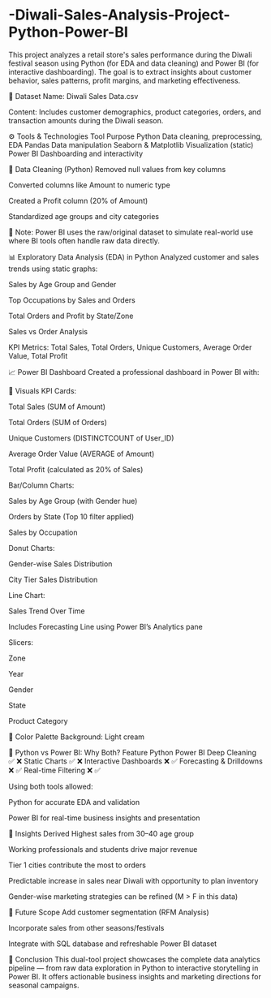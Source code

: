 # -Diwali-Sales-Analysis-Project-Python-Power-BI
This project analyzes a retail store's sales performance during the Diwali festival season using Python (for EDA and data cleaning) and Power BI (for interactive dashboarding). The goal is to extract insights about customer behavior, sales patterns, profit margins, and marketing effectiveness.

📁 Dataset
Name: Diwali Sales Data.csv

Content: Includes customer demographics, product categories, orders, and transaction amounts during the Diwali season.

⚙️ Tools & Technologies
Tool	                   Purpose
Python                   Data cleaning, preprocessing, EDA
Pandas	                 Data manipulation
Seaborn & Matplotlib	   Visualization (static)
Power BI	               Dashboarding and interactivity

🧹 Data Cleaning (Python)
Removed null values from key columns

Converted columns like Amount to numeric type

Created a Profit column (20% of Amount)

Standardized age groups and city categories

📌 Note: Power BI uses the raw/original dataset to simulate real-world use where BI tools often handle raw data directly.

📊 Exploratory Data Analysis (EDA) in Python
Analyzed customer and sales trends using static graphs:

Sales by Age Group and Gender

Top Occupations by Sales and Orders

Total Orders and Profit by State/Zone

Sales vs Order Analysis

KPI Metrics: Total Sales, Total Orders, Unique Customers, Average Order Value, Total Profit

📈 Power BI Dashboard
Created a professional dashboard in Power BI with:

📌 Visuals
KPI Cards:

Total Sales (SUM of Amount)

Total Orders (SUM of Orders)

Unique Customers (DISTINCTCOUNT of User_ID)

Average Order Value (AVERAGE of Amount)

Total Profit (calculated as 20% of Sales)

Bar/Column Charts:

Sales by Age Group (with Gender hue)

Orders by State (Top 10 filter applied)

Sales by Occupation

Donut Charts:

Gender-wise Sales Distribution

City Tier Sales Distribution

Line Chart:

Sales Trend Over Time

Includes Forecasting Line using Power BI’s Analytics pane

Slicers:

Zone

Year

Gender

State

Product Category

🎨 Color Palette
Background: Light cream 

🔁 Python vs Power BI: Why Both?
Feature               	Python	       Power BI
Deep Cleaning	           ✅	          ❌
Static Charts            ✅	            ❌
Interactive Dashboards	 ❌            	✅
Forecasting & Drilldowns ❌	            ✅
Real-time Filtering	     ❌          	✅

Using both tools allowed:

Python for accurate EDA and validation

Power BI for real-time business insights and presentation

📌 Insights Derived
Highest sales from 30–40 age group

Working professionals and students drive major revenue

Tier 1 cities contribute the most to orders

Predictable increase in sales near Diwali with opportunity to plan inventory

Gender-wise marketing strategies can be refined (M > F in this data)


🚀 Future Scope
Add customer segmentation (RFM Analysis)

Incorporate sales from other seasons/festivals

Integrate with SQL database and refreshable Power BI dataset

📌 Conclusion
This dual-tool project showcases the complete data analytics pipeline — from raw data exploration in Python to interactive storytelling in Power BI. It offers actionable business insights and marketing directions for seasonal campaigns.

